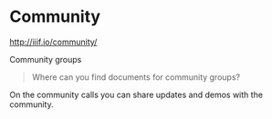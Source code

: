 # Community

http://iiif.io/community/

<!-- #todo:430 write community section -->

Community groups

> Where can you find documents for community groups?

On the community calls you can share updates and demos with the community.
